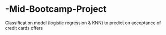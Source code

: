 # -Mid-Bootcamp-Project
Classification model (logistic regression &amp; KNN) to predict on acceptance of credit cards offers

